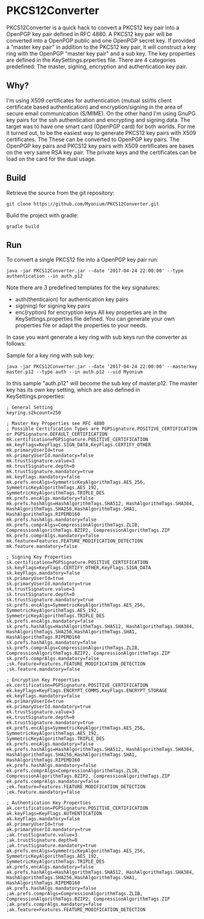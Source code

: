 # PKCS12Converter
PKCS12Converter is a quick hack to convert a PKCS12 key pair into a OpenPGP key pair defined in RFC 4880. 
A PKCS12 key pair will be converted into a OpenPGP public and one OpenPGP secret key.
If provided a "master key pair" in addition to the PKCS12 key pair, it will construct a key ring with the OpenPGP "master key pair" and a sub key. The key properties are defined in the KeySettings.prperties file. There are 4 categories predefined: The master, signing, encryption and authentication key pair.

## Why?
I'm using X509 certificates for authentication (mutual ssl/tls client certificate based authentication)  and encryption/signing in the area of secure email communication (S/MIME).
On the other hand I'm using GnuPG key pairs for the ssh authentication and encrypting and signing data.
The target was to have one smart card (OpenPGP card) for both worlds. 
For me it turned out, to be the easiest way to generate PKCS12 key pairs with X509 certificates. The These can be converted to OpenPGP key pairs. The OpenPGP key pairs and PKCS12 key pairs with X509 certificates are bases on the very same RSA key pair.
The private keys and the certificates can be load on the card for the dual usage.

## Build
Retrieve the source from the git repository:
```
git clone https://github.com/Myonium/PKCS12Converter.git
```

Build the project with gradle:
```
gradle build
```

## Run

To convert a single PKCS12 file into a OpenPGP key pair run:
```
java -jar PKCS12Converter.jar --date '2017-04-24 22:00:00' --type authentication --in auth.p12
```

Note there are 3 predefined templates for the key signatures:
 - auth(thenticaion) for authentication key pairs
 - sig(ning) for signing key pairs
 - enc(ryption) for encryption keys
All key properties are in the KeySettings.properties file defined. You can generate your own properties file or adapt the properties to your needs.

In case you want generate a key ring with sub keys run the converter as follows: 

Sample for a key ring with sub key:
```
java -jar PKCS12Converter.jar --date '2017-04-24 22:00:00' --masterkey master.p12 --type auth --in auth.p12 --uid Myonium
```
In this sample "auth.p12" will become the sub key of master.p12. The master key has its own key setting, which are also defined in KeySettings.properties:
```
; General Setting
keyring.s2kcount=250

; Master Key Properties see RFC 4880
; Possible Certification Types are PGPSignature.POSITIVE_CERTIFICATION or PGPSignature.DEFAULT_CERTIFICATION
mk.certification=PGPSignature.POSITIVE_CERTIFICATION
mk.keyFlags=KeyFlags.SIGN_DATA,KeyFlags.CERTIFY_OTHER
mk.primaryUserId=true
mk.primaryUserId.mandatory=false
mk.trustSignature.value=3
mk.trustSignature.depth=0
mk.trustSignature.mandatory=true
mk.keyFlags.mandatory=false
mk.prefs.encAlgs=SymmetricKeyAlgorithmTags.AES_256, SymmetricKeyAlgorithmTags.AES_192, SymmetricKeyAlgorithmTags.TRIPLE_DES 
mk.prefs.encAlgs.mandatory=false
mk.prefs.hashAlgs=HashAlgorithmTags.SHA512, HashAlgorithmTags.SHA384, HashAlgorithmTags.SHA256,HashAlgorithmTags.SHA1, HashAlgorithmTags.RIPEMD160
mk.prefs.hashAlgs.mandatory=false
mk.prefs.comprAlgs=CompressionAlgorithmTags.ZLIB, CompressionAlgorithmTags.BZIP2, CompressionAlgorithmTags.ZIP
mk.prefs.comprAlgs.mandatory=false
mk.feature=Features.FEATURE_MODIFICATION_DETECTION
mk.feature.mandatory=false

; Signing Key Properties
sk.certification=PGPSignature.POSITIVE_CERTIFICATION
sk.keyFlags=KeyFlags.CERTIFY_OTHER,KeyFlags.SIGN_DATA
sk.keyFlags.mandatory=false
sk.primaryUserId=true
sk.primaryUserId.mandatory=true
sk.trustSignature.value=3
sk.trustSignature.depth=0
sk.trustSignature.mandatory=true
sk.prefs.encAlgs=SymmetricKeyAlgorithmTags.AES_256, SymmetricKeyAlgorithmTags.AES_192, SymmetricKeyAlgorithmTags.TRIPLE_DES 
sk.prefs.encAlgs.mandatory=false
sk.prefs.hashAlgs=HashAlgorithmTags.SHA512, HashAlgorithmTags.SHA384, HashAlgorithmTags.SHA256,HashAlgorithmTags.SHA1, HashAlgorithmTags.RIPEMD160
sk.prefs.hashAlgs.mandatory=false
sk.prefs.comprAlgs=CompressionAlgorithmTags.ZLIB, CompressionAlgorithmTags.BZIP2, CompressionAlgorithmTags.ZIP
sk.prefs.comprAlgs.mandatory=false
;sk.feature=Features.FEATURE_MODIFICATION_DETECTION
;sk.feature.mandatory=false

; Encryption Key Properties
ek.certification=PGPSignature.POSITIVE_CERTIFICATION
ek.keyFlags=KeyFlags.ENCRYPT_COMMS,KeyFlags.ENCRYPT_STORAGE
ek.keyFlags.mandatory=false
ek.primaryUserId=true
ek.primaryUserId.mandatory=true
ek.trustSignature.value=3
ek.trustSignature.depth=0
ek.trustSignature.mandatory=true
ek.prefs.encAlgs=SymmetricKeyAlgorithmTags.AES_256, SymmetricKeyAlgorithmTags.AES_192, SymmetricKeyAlgorithmTags.TRIPLE_DES 
ek.prefs.encAlgs.mandatory=false
ek.prefs.hashAlgs=HashAlgorithmTags.SHA512, HashAlgorithmTags.SHA384, HashAlgorithmTags.SHA256,HashAlgorithmTags.SHA1, HashAlgorithmTags.RIPEMD160
ek.prefs.hashAlgs.mandatory=false
ek.prefs.comprAlgs=CompressionAlgorithmTags.ZLIB, CompressionAlgorithmTags.BZIP2, CompressionAlgorithmTags.ZIP
ek.prefs.comprAlgs.mandatory=false
;ek.feature=Features.FEATURE_MODIFICATION_DETECTION
;ek.feature.mandatory=false

; Authentication Key Properties
ak.certification=PGPSignature.POSITIVE_CERTIFICATION
ak.keyFlags=KeyFlags.AUTHENTICATION
ak.keyFlags.mandatory=false
ak.primaryUserId=true
ak.primaryUserId.mandatory=true
;ak.trustSignature.value=3
;ak.trustSignature.depth=0
;ak.trustSignature.mandatory=true
ak.prefs.encAlgs=SymmetricKeyAlgorithmTags.AES_256, SymmetricKeyAlgorithmTags.AES_192, SymmetricKeyAlgorithmTags.TRIPLE_DES 
ak.prefs.encAlgs.mandatory=false
ak.prefs.hashAlgs=HashAlgorithmTags.SHA512, HashAlgorithmTags.SHA384, HashAlgorithmTags.SHA256,HashAlgorithmTags.SHA1, HashAlgorithmTags.RIPEMD160
ak.prefs.hashAlgs.mandatory=false
;ak.prefs.comprAlgs=CompressionAlgorithmTags.ZLIB, CompressionAlgorithmTags.BZIP2, CompressionAlgorithmTags.ZIP
;ak.prefs.comprAlgs.mandatory=false
;ak.feature=Features.FEATURE_MODIFICATION_DETECTION

```



 
  
